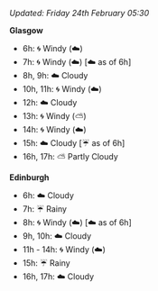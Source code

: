 *Updated: Friday 24th February 05:30*

**Glasgow**

* 6h: :cyclone: Windy (:cloud:)
* 7h: :cyclone: Windy (:cloud:) [:cloud: as of 6h]
* 8h, 9h: :cloud: Cloudy
* 10h, 11h: :cyclone: Windy (:cloud:)
* 12h: :cloud: Cloudy
* 13h: :cyclone: Windy (:partly_sunny:)
* 14h: :cyclone: Windy (:cloud:)
* 15h: :cloud: Cloudy [:umbrella: as of 6h]
* 16h, 17h: :partly_sunny: Partly Cloudy

**Edinburgh**

* 6h: :cloud: Cloudy
* 7h: :umbrella: Rainy
* 8h: :cyclone: Windy (:cloud:) [:cloud: as of 6h]
* 9h, 10h: :cloud: Cloudy
* 11h - 14h: :cyclone: Windy (:cloud:)
* 15h: :umbrella: Rainy
* 16h, 17h: :cloud: Cloudy
